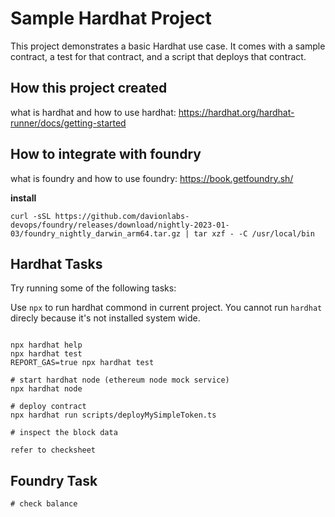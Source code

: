 # Sample Hardhat Project

This project demonstrates a basic Hardhat use case. It comes with a sample contract, a test for that contract, and a script that deploys that contract.

## How this project created

what is hardhat and how to use hardhat: 
https://hardhat.org/hardhat-runner/docs/getting-started

## How to integrate with foundry

what is foundry and how to use foundry:
https://book.getfoundry.sh/

**install**

```shell
curl -sSL https://github.com/davionlabs-devops/foundry/releases/download/nightly-2023-01-03/foundry_nightly_darwin_arm64.tar.gz | tar xzf - -C /usr/local/bin

```


## Hardhat Tasks

Try running some of the following tasks:

Use `npx` to run hardhat commond in current project. You cannot run `hardhat` direcly because it's not installed system wide.

```shell

npx hardhat help
npx hardhat test
REPORT_GAS=true npx hardhat test

# start hardhat node (ethereum node mock service)
npx hardhat node

# deploy contract
npx hardhat run scripts/deployMySimpleToken.ts

# inspect the block data

refer to checksheet

```

## Foundry Task

```shell
# check balance

```
